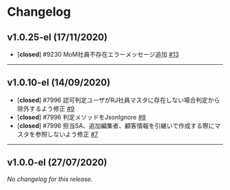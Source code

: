 # Changelog

## v1.0.25-el (17/11/2020)
- [**closed**] #9230 MoM社員不存在エラーメッセージ追加 [#13](https://mygithub.ritscm.xyz/cotos/Dentos_CommonLibs/pull/13)

---

## v1.0.10-el (14/09/2020)
- [**closed**] #7996 認可判定ユーザがRJ社員マスタに存在しない場合判定から除外するよう修正 [#9](https://mygithub.ritscm.xyz/cotos/Dentos_CommonLibs/pull/9)
- [**closed**] #7996 判定メソッドをJsonIgnore [#8](https://mygithub.ritscm.xyz/cotos/Dentos_CommonLibs/pull/8)
- [**closed**] #7996 担当SA、追加編集者、顧客情報を引継いで作成する際にマスタを参照しないよう修正 [#7](https://mygithub.ritscm.xyz/cotos/Dentos_CommonLibs/pull/7)

---

## v1.0.0-el (27/07/2020)
*No changelog for this release.*
